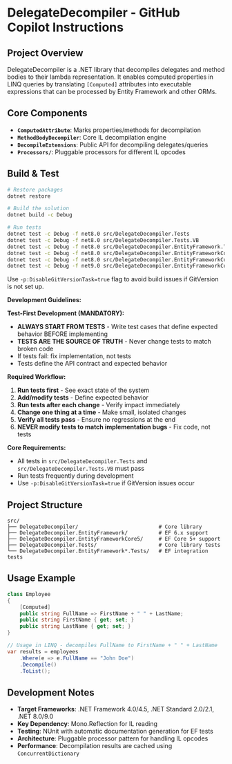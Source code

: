 # DelegateDecompiler - GitHub Copilot Instructions

## Project Overview

DelegateDecompiler is a .NET library that decompiles delegates and method bodies to their lambda representation. It enables computed properties in LINQ queries by translating `[Computed]` attributes into executable expressions that can be processed by Entity Framework and other ORMs.

## Core Components

- **`ComputedAttribute`**: Marks properties/methods for decompilation
- **`MethodBodyDecompiler`**: Core IL decompilation engine  
- **`DecompileExtensions`**: Public API for decompiling delegates/queries
- **`Processors/`**: Pluggable processors for different IL opcodes

## Build & Test

```bash
# Restore packages
dotnet restore

# Build the solution
dotnet build -c Debug

# Run tests
dotnet test -c Debug -f net8.0 src/DelegateDecompiler.Tests
dotnet test -c Debug -f net8.0 src/DelegateDecompiler.Tests.VB
dotnet test -c Debug -f net8.0 src/DelegateDecompiler.EntityFramework.Tests
dotnet test -c Debug -f net8.0 src/DelegateDecompiler.EntityFrameworkCore6.Tests
dotnet test -c Debug -f net8.0 src/DelegateDecompiler.EntityFrameworkCore8.Tests
dotnet test -c Debug -f net9.0 src/DelegateDecompiler.EntityFrameworkCore9.Tests
```

Use `-p:DisableGitVersionTask=true` flag to avoid build issues if GitVersion is not set up.

**Development Guidelines:**

**Test-First Development (MANDATORY):**
- **ALWAYS START FROM TESTS** - Write test cases that define expected behavior BEFORE implementing
- **TESTS ARE THE SOURCE OF TRUTH** - Never change tests to match broken code
- If tests fail: fix implementation, not tests
- Tests define the API contract and expected behavior

**Required Workflow:**
1. **Run tests first** - See exact state of the system
2. **Add/modify tests** - Define expected behavior
3. **Run tests after each change** - Verify impact immediately
4. **Change one thing at a time** - Make small, isolated changes
5. **Verify all tests pass** - Ensure no regressions at the end
6. **NEVER modify tests to match implementation bugs** - Fix code, not tests

**Core Requirements:**
- All tests in `src/DelegateDecompiler.Tests` and `src/DelegateDecompiler.Tests.VB` must pass
- Run tests frequently during development
- Use `-p:DisableGitVersionTask=true` if GitVersion issues occur

## Project Structure

```
src/
├── DelegateDecompiler/                          # Core library
├── DelegateDecompiler.EntityFramework/          # EF 6.x support
├── DelegateDecompiler.EntityFrameworkCore5/     # EF Core 5+ support 
├── DelegateDecompiler.Tests/                    # Core library tests
└── DelegateDecompiler.EntityFramework*.Tests/   # EF integration tests
```

## Usage Example

```csharp
class Employee
{
    [Computed]
    public string FullName => FirstName + " " + LastName;
    public string FirstName { get; set; }
    public string LastName { get; set; }
}

// Usage in LINQ - decompiles FullName to FirstName + " " + LastName
var results = employees
    .Where(e => e.FullName == "John Doe")
    .Decompile()
    .ToList();
```

## Development Notes

- **Target Frameworks**: .NET Framework 4.0/4.5, .NET Standard 2.0/2.1, .NET 8.0/9.0
- **Key Dependency**: Mono.Reflection for IL reading
- **Testing**: NUnit with automatic documentation generation for EF tests
- **Architecture**: Pluggable processor pattern for handling IL opcodes
- **Performance**: Decompilation results are cached using `ConcurrentDictionary`
